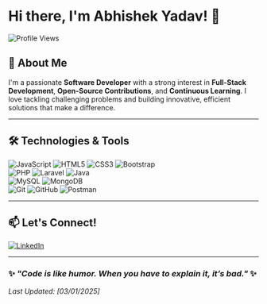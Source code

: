 # Hi there, I'm Abhishek Yadav! 👋  

![Profile Views](https://komarev.com/ghpvc/?username=abhii-yadav&color=blue)

## 🌟 About Me  

I'm a passionate **Software Developer** with a strong interest in **Full-Stack Development**, **Open-Source Contributions**, and **Continuous Learning**. I love tackling challenging problems and building innovative, efficient solutions that make a difference.

---

## 🛠️ Technologies & Tools  

![JavaScript](https://img.shields.io/badge/-JavaScript-black?style=flat-square&logo=javascript) ![HTML5](https://img.shields.io/badge/-HTML5-E34F26?style=flat-square&logo=html5&logoColor=white) ![CSS3](https://img.shields.io/badge/-CSS3-1572B6?style=flat-square&logo=css3) ![Bootstrap](https://img.shields.io/badge/-Bootstrap-563D7C?style=flat-square&logo=bootstrap)  
![PHP](https://img.shields.io/badge/-PHP-777BB4?style=flat-square&logo=php&logoColor=white) ![Laravel](https://img.shields.io/badge/-Laravel-FF2D20?style=flat-square&logo=laravel&logoColor=white) ![Java](https://img.shields.io/badge/-Java-007396?style=flat-square&logo=java&logoColor=white)  
![MySQL](https://img.shields.io/badge/-MySQL-4479A1?style=flat-square&logo=mysql&logoColor=white) ![MongoDB](https://img.shields.io/badge/-MongoDB-47A248?style=flat-square&logo=mongodb&logoColor=white)  
![Git](https://img.shields.io/badge/-Git-black?style=flat-square&logo=git) ![GitHub](https://img.shields.io/badge/-GitHub-181717?style=flat-square&logo=github) ![Postman](https://img.shields.io/badge/-Postman-FF6C37?style=flat-square&logo=postman&logoColor=white)  

---

## 📫 Let's Connect!  

[![LinkedIn](https://img.shields.io/badge/-LinkedIn-blue?style=flat-square&logo=linkedin&logoColor=white)](https://www.linkedin.com/in/abhishek-yadav2060/)  

---

### ✨ _"Code is like humor. When you have to explain it, it’s bad."_ ✨  

*Last Updated: [03/01/2025]*
